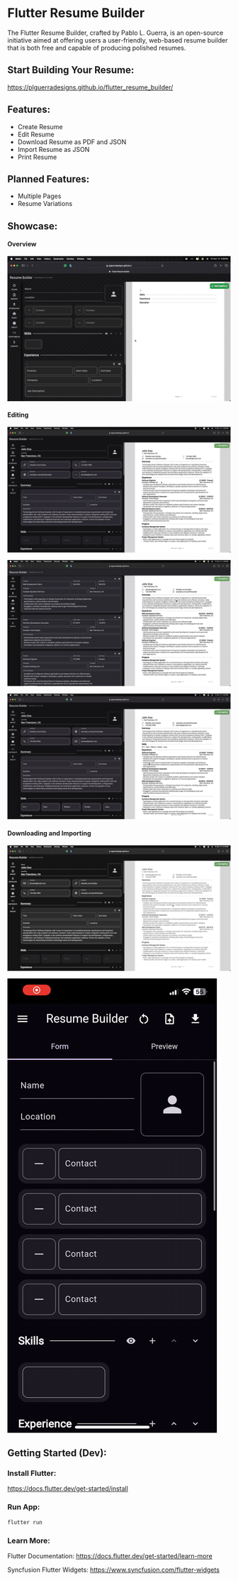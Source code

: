 # Flutter Resume Builder

The Flutter Resume Builder, crafted by Pablo L. Guerra, is an
open-source initiative aimed at offering users a user-friendly, web-based
resume builder that is both free and capable of producing polished resumes.

## Start Building Your Resume:

https://plguerradesigns.github.io/flutter_resume_builder/

## Features:

- Create Resume
- Edit Resume
- Download Resume as PDF and JSON
- Import Resume as JSON
- Print Resume

## Planned Features:

- Multiple Pages
- Resume Variations

## Showcase:

#### Overview

![Overview](https://github.com/PLGuerraDesigns/flutter_resume_builder/blob/main/showcase/overview.gif)

#### Editing

![Edit Contact](https://github.com/PLGuerraDesigns/flutter_resume_builder/blob/main/showcase/edit_contact.gif)

![Edit Experiences](https://github.com/PLGuerraDesigns/flutter_resume_builder/blob/main/showcase/edit_experiences.gif)

![Visibility](https://github.com/PLGuerraDesigns/flutter_resume_builder/blob/main/showcase/visibility.gif)

#### Downloading and Importing

![Download](https://github.com/PLGuerraDesigns/flutter_resume_builder/blob/main/showcase/download.gif)

![Import](https://github.com/PLGuerraDesigns/flutter_resume_builder/blob/main/showcase/import.gif)

## Getting Started (Dev):

### Install Flutter:

https://docs.flutter.dev/get-started/install

### Run App:

```bash
flutter run
```

### Learn More:

Flutter Documentation:
https://docs.flutter.dev/get-started/learn-more

Syncfusion Flutter Widgets:
https://www.syncfusion.com/flutter-widgets

